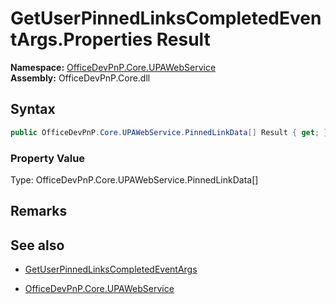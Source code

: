 # GetUserPinnedLinksCompletedEventArgs.Properties Result
  

**Namespace:** [OfficeDevPnP.Core.UPAWebService](OfficeDevPnP.Core.UPAWebService.md)  
**Assembly:** OfficeDevPnP.Core.dll  
## Syntax
```C#
public OfficeDevPnP.Core.UPAWebService.PinnedLinkData[] Result { get; }
```

### Property Value
Type: OfficeDevPnP.Core.UPAWebService.PinnedLinkData[]  

## Remarks 

## See also
- [GetUserPinnedLinksCompletedEventArgs](GetUserPinnedLinksCompletedEventArgs.md) 

- [OfficeDevPnP.Core.UPAWebService](OfficeDevPnP.Core.UPAWebService.md)
